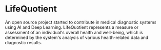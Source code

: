 # LifeQuotient
An open source project started to contribute in medical diagnostic systems using AI and Deep Learning. 
LifeQuotient represents a measure or assessment of an individual's overall health and well-being, which is determined by the system's analysis of various health-related data and diagnostic results.
